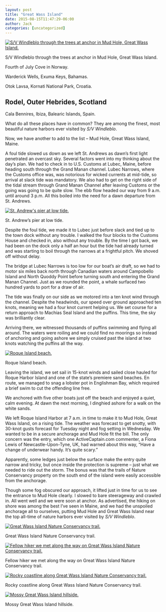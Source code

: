 ```yaml
---
layout: post
title: "Great Wass Island"
date: 2015-08-15T11:47:29-06:00
author: Jack
categories: [uncategorized]
---
```


[![S/V Windleblo through the trees at anchor in Mud Hole, Great Wass Island.](http://windleblo.com/wp-content/uploads/2015/08/IMG_1907-e1439660560898-768x1024.jpg)](/wp-content/uploads/2015/08/IMG_1907-e1439660560898.jpg)

S/V Windleblo through the trees at anchor in Mud Hole, Great Wass Island.

Fourth of July Cove in Norway.

Warderick Wells, Exuma Keys, Bahamas.

Otok Lavsa, Kornati National Park, Croatia.

## Rodel, Outer Hebrides, Scotland

Cala Bennires, Ibiza, Balearic Islands, Spain.

What do all these places have in common? They are among the finest, most beautiful nature harbors ever visited by _S/V Windleblo_.

Now, we have another to add to the list – Mud Hole, Great Wass Island, Maine.

A foul tide slowed us down as we left St. Andrews as dawn’s first light penetrated an overcast sky. Several factors went into my thinking about the day’s plan. We had to check in to U.S. Customs at Lubec, Maine, before heading south through the Grand Manan channel. Lubec Narrows, where the Customs office was, was notorious for wicked currents at mid-tide, so arrival at slack tide was mandatory. We also had to get on the right side of the tidal stream through Grand Manan Channel after leaving Customs or the going was going to be quite slow. The ebb flow headed our way from 9 a.m. until around 3 p.m. All this boiled into the need for a dawn departure from St. Andrews.

[![St. Andrew's pier at low tide.](http://windleblo.com/wp-content/uploads/2015/08/IMG_1878-1024x768.jpg)](/wp-content/uploads/2015/08/IMG_1878.jpg)

St. Andrew’s pier at low tide.

Despite the foul tide, we made it to Lubec just before slack and tied up to the town dock without any trouble. I walked the four blocks to the Customs House and checked in, also without any trouble. By the time I got back, we had been on the dock only a half an hour but the tide had already turned and was starting to boil through the narrows at a frightful pitch. We shoved off without delay.

The bridge at Lubec Narrows is too low for our boat’s air draft, so we had to motor six miles back north through Canadian waters around Campobello Island and North Quoddy Point before turning south and entering the Grand Manan Channel. Just as we rounded the point, a whale surfaced two hundred yards to port for a draw of air.

The tide was finally on our side as we motored into a ten knot wind through the channel. Despite the headwinds, our speed over ground approached ten knots, meaning we had a four knot current helping us. We set course for a return approach to Machias Seal Island and the puffins. This time, the sky was brilliantly clear.

Arriving there, we witnessed thousands of puffins swimming and flying all around. The waters were roiling and we could find no moorings so instead of anchoring and going ashore we simply cruised past the island at two knots watching the puffins all the way.

[![Roque Island beach.](http://windleblo.com/wp-content/uploads/2015/08/IMG_1901-1024x768.jpg)](/wp-content/uploads/2015/08/IMG_1901.jpg)

Roque Island beach.

Leaving the island, we set sail in 15-knot winds and sailed close hauled for Roque Harbor Island and one of the state’s premiere sand beaches. En route, we managed to snag a lobster pot in Englishman Bay, which required a brief swim to cut the offending line free.

We anchored with five other boats just off the beach and enjoyed a quiet, calm evening. At dawn the next morning, I dinghied ashore for a walk on the white sands.

We left Roque Island Harbor at 7 a.m. in time to make it to Mud Hole, Great Wass Island, on a rising tide. The weather was forecast to get snotty, with 30-knot gusts forecast for Tuesday night and fog setting in Wednesday. We wanted to be in a secure anchorage and Mud Hole fit the bill. The only concern was the entry, which one ActiveCaptain.com commenter, a Fiona Lewis of Newcastle-Upon-Tyne, UK, had warned about this way, “Have a change of underwear handy. It’s quite scary.”

Apparently, some ledges just below the surface make the entry quite narrow and tricky, but once inside the protection is supreme – just what we needed to ride out the storm. The bonus was that the trails of Nature Conservancy property on the south end of the island were easily accessible from the anchorage.

Though some fog obscured our approach, it lifted just in time for us to see the entrance to Mud Hole clearly. I slowed to bare steerageway and crawled in. All went well and we were soon at anchor. As advertised, the hiking on shore was among the best I’ve seen in Maine, and we had the unspoiled anchorage all to ourselves, putting Mud Hole and Great Wass Island near the top all-time of nature harbors ever visited by _S/V Windleblo_.

[![Great Wass Island Nature Conservancy trail.](http://windleblo.com/wp-content/uploads/2015/08/IMG_1924-e1439660442909-768x1024.jpg)](/wp-content/uploads/2015/08/IMG_1924-e1439660442909.jpg)

Great Wass Island Nature Conservancy trail.

[![Fellow hiker we met along the way on Great Wass Island Nature Conservancy trail.](http://windleblo.com/wp-content/uploads/2015/08/IMG_1913-1024x768.jpg)](/wp-content/uploads/2015/08/IMG_1913.jpg)

Fellow hiker we met along the way on Great Wass Island Nature Conservancy trail.

[![Rocky coastline along Great Wass Island Nature Conservancy trail.](http://windleblo.com/wp-content/uploads/2015/08/IMG_1917-1024x768.jpg)](/wp-content/uploads/2015/08/IMG_1917.jpg)

Rocky coastline along Great Wass Island Nature Conservancy trail.

[![Mossy Great Wass Island hillside.](http://windleblo.com/wp-content/uploads/2015/08/IMG_1926-e1439660413942-768x1024.jpg)](/wp-content/uploads/2015/08/IMG_1926-e1439660413942.jpg)

Mossy Great Wass Island hillside.